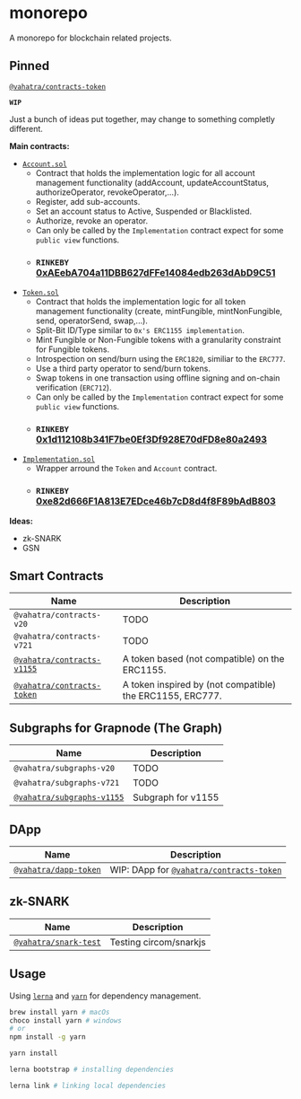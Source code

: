 # monorepo

A monorepo for blockchain related projects.

## Pinned

[`@vahatra/contracts-token`](/contracts/token)

**`WIP`**

Just a bunch of ideas put together, may change to something completly different.

**Main contracts:**

- [`Account.sol`](/contracts/token/contracts/Account.sol)
  - Contract that holds the implementation logic for all account management functionality (addAccount, updateAccountStatus, authorizeOperator, revokeOperator,...).
  - Register, add sub-accounts.
  - Set an account status to Active, Suspended or Blacklisted.
  - Authorize, revoke an operator.
  - Can only be called by the `Implementation` contract expect for some `public view` functions.
  - ### `RINKEBY` [0xAEebA704a11DBB627dFFe14084edb263dAbD9C51](https://rinkeby.etherscan.io/address/0xaeeba704a11dbb627dffe14084edb263dabd9c51#readContract)
- [`Token.sol`](/contracts/token/contracts/Token.sol)
  - Contract that holds the implementation logic for all token management functionality (create, mintFungible, mintNonFungible, send, operatorSend, swap,...).
  - Split-Bit ID/Type similar to `0x's ERC1155 implementation`.
  - Mint Fungible or Non-Fungible tokens with a granularity constraint for Fungible tokens.
  - Introspection on send/burn using the `ERC1820`, similiar to the `ERC777`.
  - Use a third party operator to send/burn tokens.
  - Swap tokens in one transaction using offline signing and on-chain verification (`ERC712`).
  - Can only be called by the `Implementation` contract expect for some `public view` functions.
  - ### `RINKEBY` [0x1d112108b341F7be0Ef3Df928E70dFD8e80a2493](https://rinkeby.etherscan.io/address/0x1d112108b341f7be0ef3df928e70dfd8e80a2493#readContract)
- [`Implementation.sol`](/contracts/token/contracts/Implementation.sol)
  - Wrapper arround the `Token` and `Account` contract.
  - ### `RINKEBY` [0xe82d666F1A813E7EDce46b7cD8d4f8F89bAdB803](https://rinkeby.etherscan.io/address/0xe82d666f1a813e7edce46b7cd8d4f8f89badb803#writeContract)

**Ideas:**

- zk-SNARK
- GSN

## Smart Contracts

| Name                                           | Description                                               |
| ---------------------------------------------- | --------------------------------------------------------- |
| `@vahatra/contracts-v20`                       | TODO                                                      |
| `@vahatra/contracts-v721`                      | TODO                                                      |
| [`@vahatra/contracts-v1155`](/contracts/v1155) | A token based (not compatible) on the ERC1155.            |
| [`@vahatra/contracts-token`](/contracts/token) | A token inspired by (not compatible) the ERC1155, ERC777. |

## Subgraphs for Grapnode (The Graph)

| Name                                           | Description        |
| ---------------------------------------------- | ------------------ |
| `@vahatra/subgraphs-v20`                       | TODO               |
| `@vahatra/subgraphs-v721`                      | TODO               |
| [`@vahatra/subgraphs-v1155`](/subgraphs/v1155) | Subgraph for v1155 |

## DApp

| Name                                 | Description                                                  |
| ------------------------------------ | ------------------------------------------------------------ |
| [`@vahatra/dapp-token`](/dapp/token) | WIP: DApp for [`@vahatra/contracts-token`](/contracts/token) |

## zk-SNARK

| Name                                    | Description            |
| --------------------------------------- | ---------------------- |
| [`@vahatra/snark-test`](/zk-snark/test) | Testing circom/snarkjs |

## Usage

Using [`lerna`](https://github.com/lerna/lerna) and [`yarn`](https://yarnpkg.com/getting-started/usage) for dependency management.

```bash
brew install yarn # macOs
choco install yarn # windows
# or
npm install -g yarn
```

```bash
yarn install
```

```bash
lerna bootstrap # installing dependencies
```

```bash
lerna link # linking local dependencies
```
